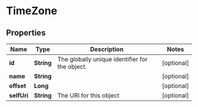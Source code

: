 
# TimeZone

## Properties
Name | Type | Description | Notes
------------ | ------------- | ------------- | -------------
**id** | **String** | The globally unique identifier for the object. |  [optional]
**name** | **String** |  |  [optional]
**offset** | **Long** |  |  [optional]
**selfUri** | **String** | The URI for this object |  [optional]



